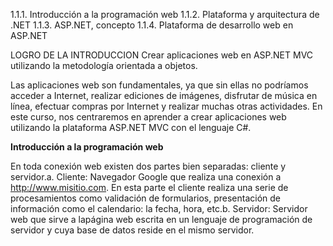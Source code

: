 1.1.1. Introducción a la programación web
1.1.2. Plataforma y arquitectura de .NET
1.1.3. ASP.NET, concepto
1.1.4. Plataforma de desarrollo web en ASP.NET

LOGRO DE LA INTRODUCCION
Crear aplicaciones web en ASP.NET MVC utilizando la metodología orientada a objetos.


Las aplicaciones web son fundamentales, ya que sin ellas no podríamos acceder a Internet, realizar ediciones de imágenes, disfrutar de música en línea, efectuar compras por Internet y realizar muchas otras actividades. En este curso, nos centraremos en aprender a crear aplicaciones web utilizando la plataforma ASP.NET MVC con el lenguaje C#.

**Introducción a la programación web**

En toda conexión web existen dos partes bien separadas: cliente y servidor.a. Cliente: Navegador Google que realiza
una conexión a http://www.misitio.com. En esta parte el cliente realiza una serie de procesamientos como validación de formularios, presentación de información como el calendario: la fecha, hora, etc.b. Servidor: Servidor web que sirve a lapágina web escrita en un lenguaje de programación de servidor y cuya base de datos reside en el mismo servidor.